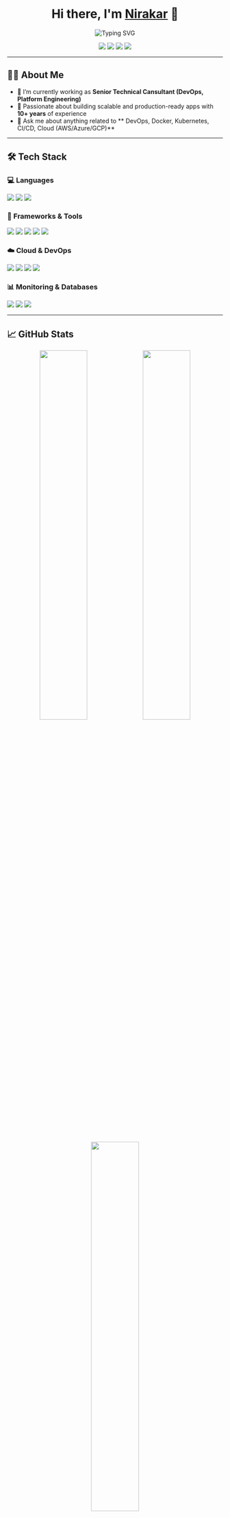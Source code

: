 <!-- GitHub Profile README -->

<h1 align="center">Hi there, I'm <a href="https://github.com/yourusername">Nirakar</a> 👋</h1>

<p align="center">
  <img src="https://readme-typing-svg.herokuapp.com?font=Fira+Code&duration=4000&pause=2000&center=true&vCenter=true&width=435&lines=%7C+DevOps+%7C+Cloud+%7C+Python;10%2B+Years+Experience+in+Tech;Open+Source+Contributor+%F0%9F%92%AA%F0%9F%92%BB" alt="Typing SVG" />
</p>

<p align="center">
  <a href="https://trainwithshubham.com"><img src="https://img.shields.io/badge/Website-%230077B5?style=for-the-badge&logo=google-chrome&logoColor=white"/></a>
  <a href="https://t.me/yourhandle"><img src="https://img.shields.io/badge/Telegram-%2326A5E4?style=for-the-badge&logo=telegram&logoColor=white"/></a>
  <a href="https://www.linkedin.com/in/yourprofile"><img src="https://img.shields.io/badge/LinkedIn-%230077B5?style=for-the-badge&logo=linkedin&logoColor=white"/></a>
  <a href="mailto:youremail@example.com"><img src="https://img.shields.io/badge/Email-D14836?style=for-the-badge&logo=gmail&logoColor=white"/></a>
</p>

---

## 🙋‍♂️ About Me

- 🔭 I’m currently working as **Senior Technical Cansultant (DevOps, Platform Engineering)**
- 🌱 Passionate about building scalable and production-ready apps with **10+ years** of experience
- 💬 Ask me about anything related to ** DevOps, Docker, Kubernetes, CI/CD, Cloud (AWS/Azure/GCP)**

---

## 🛠️ Tech Stack

### 💻 Languages
<p>
  <img src="https://img.shields.io/badge/Python-3670A0?style=for-the-badge&logo=python&logoColor=ffdd54"/>
  <img src="https://img.shields.io/badge/HTML5-E34F26?style=for-the-badge&logo=html5&logoColor=white"/>
  <img src="https://img.shields.io/badge/CSS3-1572B6?style=for-the-badge&logo=css3&logoColor=white"/>
</p>

### 🔧 Frameworks & Tools
<p>
  <img src="https://img.shields.io/badge/Django-092E20?style=for-the-badge&logo=django&logoColor=white"/>
  <img src="https://img.shields.io/badge/Git-F05032?style=for-the-badge&logo=git&logoColor=white"/>
  <img src="https://img.shields.io/badge/GitHub-181717?style=for-the-badge&logo=github&logoColor=white"/>
  <img src="https://img.shields.io/badge/Docker-2496ED?style=for-the-badge&logo=docker&logoColor=white"/>
  <img src="https://img.shields.io/badge/Kubernetes-326CE5?style=for-the-badge&logo=kubernetes&logoColor=white"/>
</p>

### ☁️ Cloud & DevOps
<p>
  <img src="https://img.shields.io/badge/AWS-232F3E?style=for-the-badge&logo=amazon-aws&logoColor=white"/>
  <img src="https://img.shields.io/badge/Azure-0078D4?style=for-the-badge&logo=microsoft-azure&logoColor=white"/>
  <img src="https://img.shields.io/badge/DigitalOcean-0080FF?style=for-the-badge&logo=digitalocean&logoColor=white"/>
  <img src="https://img.shields.io/badge/CI%2FCD-blue?style=for-the-badge&logo=github-actions&logoColor=white"/>
</p>

### 📊 Monitoring & Databases
<p>
  <img src="https://img.shields.io/badge/Prometheus-E6522C?style=for-the-badge&logo=prometheus&logoColor=white"/>
  <img src="https://img.shields.io/badge/InfluxDB-22ADF6?style=for-the-badge&logo=influxdb&logoColor=white"/>
  <img src="https://img.shields.io/badge/PostgreSQL-336791?style=for-the-badge&logo=postgresql&logoColor=white"/>
</p>

---

## 📈 GitHub Stats

<p align="center">
  <img src="https://github-readme-stats.vercel.app/api?username=yourusername&show_icons=true&theme=tokyonight" width="47%"/>
  <img src="https://github-readme-streak-stats.herokuapp.com/?user=yourusername&theme=tokyonight" width="47%"/>
</p>

<p align="center">
  <img src="https://github-readme-stats.vercel.app/api/top-langs/?username=yourusername&layout=compact&theme=tokyonight" width="47%"/>
</p>

---

## 📫 Connect With Me

- 💼 [LinkedIn]([https://linkedin.com/in/yourprofile](https://www.linkedin.com/in/nirakar-pradhan-163aa425/))
- 📫 Email: nirakar771987@gmail.com

---

> "Code is like humor. When you have to explain it, it’s bad." – Cory House

---
